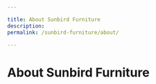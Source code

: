 ```yaml
---

title: About Sunbird Furniture
description:
permalink: /sunbird-furniture/about/

---
```


# About Sunbird Furniture